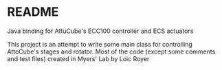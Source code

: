 # README #

Java binding for AttuCube's ECC100 controller and ECS actuators

This project is an attempt to write some main class for controlling AttoCube's stages and rotator.
Most of the code (except some comments and test files) created in Myers' Lab by Loic Royer